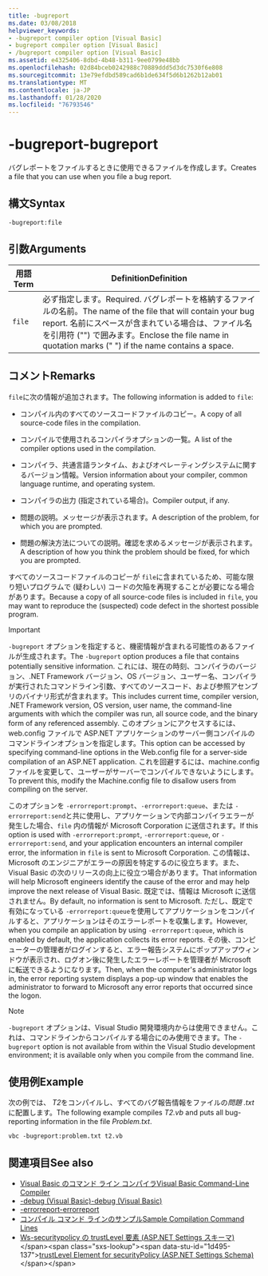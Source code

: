 ```yaml
---
title: -bugreport
ms.date: 03/08/2018
helpviewer_keywords:
- -bugreport compiler option [Visual Basic]
- bugreport compiler option [Visual Basic]
- /bugreport compiler option [Visual Basic]
ms.assetid: e4325406-8dbd-4b48-b311-9ee0799e48bb
ms.openlocfilehash: 02d84bceb0242988c70889ddd5d3dc7530f6e808
ms.sourcegitcommit: 13e79efdbd589cad6b1de634f5d6b1262b12ab01
ms.translationtype: MT
ms.contentlocale: ja-JP
ms.lasthandoff: 01/28/2020
ms.locfileid: "76793546"
---
```

# <a name="-bugreport"></a><span data-ttu-id="1d495-102">-bugreport</span><span class="sxs-lookup"><span data-stu-id="1d495-102">-bugreport</span></span>

<span data-ttu-id="1d495-103">バグレポートをファイルするときに使用できるファイルを作成します。</span><span class="sxs-lookup"><span data-stu-id="1d495-103">Creates a file that you can use when you file a bug report.</span></span>

## <a name="syntax"></a><span data-ttu-id="1d495-104">構文</span><span class="sxs-lookup"><span data-stu-id="1d495-104">Syntax</span></span>

```console
-bugreport:file
```

## <a name="arguments"></a><span data-ttu-id="1d495-105">引数</span><span class="sxs-lookup"><span data-stu-id="1d495-105">Arguments</span></span>

|<span data-ttu-id="1d495-106">用語</span><span class="sxs-lookup"><span data-stu-id="1d495-106">Term</span></span>|<span data-ttu-id="1d495-107">Definition</span><span class="sxs-lookup"><span data-stu-id="1d495-107">Definition</span></span>|
|---|---|
|`file`|<span data-ttu-id="1d495-108">必ず指定します。</span><span class="sxs-lookup"><span data-stu-id="1d495-108">Required.</span></span> <span data-ttu-id="1d495-109">バグレポートを格納するファイルの名前。</span><span class="sxs-lookup"><span data-stu-id="1d495-109">The name of the file that will contain your bug report.</span></span> <span data-ttu-id="1d495-110">名前にスペースが含まれている場合は、ファイル名を引用符 ("") で囲みます。</span><span class="sxs-lookup"><span data-stu-id="1d495-110">Enclose the file name in quotation marks (" ") if the name contains a space.</span></span>|

## <a name="remarks"></a><span data-ttu-id="1d495-111">コメント</span><span class="sxs-lookup"><span data-stu-id="1d495-111">Remarks</span></span>

<span data-ttu-id="1d495-112">`file`に次の情報が追加されます。</span><span class="sxs-lookup"><span data-stu-id="1d495-112">The following information is added to `file`:</span></span>

- <span data-ttu-id="1d495-113">コンパイル内のすべてのソースコードファイルのコピー。</span><span class="sxs-lookup"><span data-stu-id="1d495-113">A copy of all source-code files in the compilation.</span></span>

- <span data-ttu-id="1d495-114">コンパイルで使用されるコンパイラオプションの一覧。</span><span class="sxs-lookup"><span data-stu-id="1d495-114">A list of the compiler options used in the compilation.</span></span>

- <span data-ttu-id="1d495-115">コンパイラ、共通言語ランタイム、およびオペレーティングシステムに関するバージョン情報。</span><span class="sxs-lookup"><span data-stu-id="1d495-115">Version information about your compiler, common language runtime, and operating system.</span></span>

- <span data-ttu-id="1d495-116">コンパイラの出力 (指定されている場合)。</span><span class="sxs-lookup"><span data-stu-id="1d495-116">Compiler output, if any.</span></span>

- <span data-ttu-id="1d495-117">問題の説明。メッセージが表示されます。</span><span class="sxs-lookup"><span data-stu-id="1d495-117">A description of the problem, for which you are prompted.</span></span>

- <span data-ttu-id="1d495-118">問題の解決方法についての説明。確認を求めるメッセージが表示されます。</span><span class="sxs-lookup"><span data-stu-id="1d495-118">A description of how you think the problem should be fixed, for which you are prompted.</span></span>

<span data-ttu-id="1d495-119">すべてのソースコードファイルのコピーが `file`に含まれているため、可能な限り短いプログラムで (疑わしい) コードの欠陥を再現することが必要になる場合があります。</span><span class="sxs-lookup"><span data-stu-id="1d495-119">Because a copy of all source-code files is included in `file`, you may want to reproduce the (suspected) code defect in the shortest possible program.</span></span>

> [!IMPORTANT]
> <span data-ttu-id="1d495-120">`-bugreport` オプションを指定すると、機密情報が含まれる可能性のあるファイルが生成されます。</span><span class="sxs-lookup"><span data-stu-id="1d495-120">The `-bugreport` option produces a file that contains potentially sensitive information.</span></span> <span data-ttu-id="1d495-121">これには、現在の時刻、コンパイラのバージョン、.NET Framework バージョン、OS バージョン、ユーザー名、コンパイラが実行されたコマンドライン引数、すべてのソースコード、および参照アセンブリのバイナリ形式が含まれます。</span><span class="sxs-lookup"><span data-stu-id="1d495-121">This includes current time, compiler version, .NET Framework version, OS version, user name, the command-line arguments with which the compiler was run, all source code, and the binary form of any referenced assembly.</span></span> <span data-ttu-id="1d495-122">このオプションにアクセスするには、web.config ファイルで ASP.NET アプリケーションのサーバー側コンパイルのコマンドラインオプションを指定します。</span><span class="sxs-lookup"><span data-stu-id="1d495-122">This option can be accessed by specifying command-line options in the Web.config file for a server-side compilation of an ASP.NET application.</span></span> <span data-ttu-id="1d495-123">これを回避するには、machine.config ファイルを変更して、ユーザーがサーバーでコンパイルできないようにします。</span><span class="sxs-lookup"><span data-stu-id="1d495-123">To prevent this, modify the Machine.config file to disallow users from compiling on the server.</span></span>

<span data-ttu-id="1d495-124">このオプションを `-errorreport:prompt`、`-errorreport:queue`、または `-errorreport:send`と共に使用し、アプリケーションで内部コンパイラエラーが発生した場合、`file` 内の情報が Microsoft Corporation に送信されます。</span><span class="sxs-lookup"><span data-stu-id="1d495-124">If this option is used with `-errorreport:prompt`, `-errorreport:queue`, or `-errorreport:send`, and your application encounters an internal compiler error, the information in `file` is sent to Microsoft Corporation.</span></span> <span data-ttu-id="1d495-125">この情報は、Microsoft のエンジニアがエラーの原因を特定するのに役立ちます。また、Visual Basic の次のリリースの向上に役立つ場合があります。</span><span class="sxs-lookup"><span data-stu-id="1d495-125">That information will help Microsoft engineers identify the cause of the error and may help improve the next release of Visual Basic.</span></span> <span data-ttu-id="1d495-126">既定では、情報は Microsoft に送信されません。</span><span class="sxs-lookup"><span data-stu-id="1d495-126">By default, no information is sent to Microsoft.</span></span> <span data-ttu-id="1d495-127">ただし、既定で有効になっている `-errorreport:queue`を使用してアプリケーションをコンパイルすると、アプリケーションはそのエラーレポートを収集します。</span><span class="sxs-lookup"><span data-stu-id="1d495-127">However, when you compile an application by using `-errorreport:queue`, which is enabled by default, the application collects its error reports.</span></span> <span data-ttu-id="1d495-128">その後、コンピューターの管理者がログインすると、エラー報告システムにポップアップウィンドウが表示され、ログオン後に発生したエラーレポートを管理者が Microsoft に転送できるようになります。</span><span class="sxs-lookup"><span data-stu-id="1d495-128">Then, when the computer's administrator logs in, the error reporting system displays a pop-up window that enables the administrator to forward to Microsoft any error reports that occurred since the logon.</span></span>

> [!NOTE]
> <span data-ttu-id="1d495-129">`-bugreport` オプションは、Visual Studio 開発環境内からは使用できません。これは、コマンドラインからコンパイルする場合にのみ使用できます。</span><span class="sxs-lookup"><span data-stu-id="1d495-129">The `-bugreport` option is not available from within the Visual Studio development environment; it is available only when you compile from the command line.</span></span>

## <a name="example"></a><span data-ttu-id="1d495-130">使用例</span><span class="sxs-lookup"><span data-stu-id="1d495-130">Example</span></span>

<span data-ttu-id="1d495-131">次の例では、 *T2*をコンパイルし、すべてのバグ報告情報をファイルの*問題 .txt*に配置します。</span><span class="sxs-lookup"><span data-stu-id="1d495-131">The following example compiles *T2.vb* and puts all bug-reporting information in the file *Problem.txt*.</span></span>

```console
vbc -bugreport:problem.txt t2.vb
```

## <a name="see-also"></a><span data-ttu-id="1d495-132">関連項目</span><span class="sxs-lookup"><span data-stu-id="1d495-132">See also</span></span>

- [<span data-ttu-id="1d495-133">Visual Basic のコマンド ライン コンパイラ</span><span class="sxs-lookup"><span data-stu-id="1d495-133">Visual Basic Command-Line Compiler</span></span>](index.md)
- [<span data-ttu-id="1d495-134">-debug (Visual Basic)</span><span class="sxs-lookup"><span data-stu-id="1d495-134">-debug (Visual Basic)</span></span>](debug.md)
- [<span data-ttu-id="1d495-135">-errorreport</span><span class="sxs-lookup"><span data-stu-id="1d495-135">-errorreport</span></span>](errorreport.md)
- [<span data-ttu-id="1d495-136">コンパイル コマンド ラインのサンプル</span><span class="sxs-lookup"><span data-stu-id="1d495-136">Sample Compilation Command Lines</span></span>](sample-compilation-command-lines.md)
- <span data-ttu-id="1d495-137">[Ws-securitypolicy の trustLevel 要素 (ASP.NET Settings スキーマ)](https://docs.microsoft.com/previous-versions/dotnet/netframework-4.0/as399f0x(v=vs.100))</span><span class="sxs-lookup"><span data-stu-id="1d495-137">[trustLevel Element for securityPolicy (ASP.NET Settings Schema)](https://docs.microsoft.com/previous-versions/dotnet/netframework-4.0/as399f0x(v=vs.100))</span></span>
